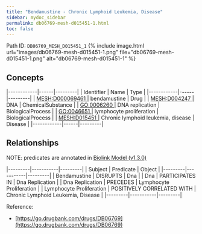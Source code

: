 ```yaml
---
title: "Bendamustine - Chronic Lymphoid Leukemia, Disease"
sidebar: mydoc_sidebar
permalink: db06769-mesh-d015451-1.html
toc: false 
---
```



Path ID: `DB06769_MESH_D015451_1`
{% include image.html url="images/db06769-mesh-d015451-1.png" file="db06769-mesh-d015451-1.png" alt="db06769-mesh-d015451-1" %}

## Concepts

|------------|------|---------|
| Identifier | Name | Type    |
|------------|------|---------|
| <a href="https://identifiers.org/MESH:D000069461">MESH:D000069461 </a> | bendamustine | Drug |
| <a href="https://identifiers.org/MESH:D004247">MESH:D004247 </a> | DNA | ChemicalSubstance |
| <a href="https://identifiers.org/GO:0006260">GO:0006260 </a> | DNA replication | BiologicalProcess |
| <a href="https://identifiers.org/GO:0046651">GO:0046651 </a> | lymphocyte proliferation | BiologicalProcess |
| <a href="https://identifiers.org/MESH:D015451">MESH:D015451 </a> | Chronic lymphoid leukemia, disease | Disease |
|------------|------|---------|

## Relationships


NOTE: predicates are annotated in <a href="https://github.com/biolink/biolink-model/releases/tag/v1.3.0">Biolink Model (v1.3.0)</a>

|---------|-----------|---------|
| Subject | Predicate | Object  |
|---------|-----------|---------|
| Bendamustine | DISRUPTS | Dna |
| Dna | PARTICIPATES IN | Dna Replication |
| Dna Replication | PRECEDES | Lymphocyte Proliferation |
| Lymphocyte Proliferation | POSITIVELY CORRELATED WITH | Chronic Lymphoid Leukemia, Disease |
|---------|-----------|---------|

Reference: 
  - [https://go.drugbank.com/drugs/DB06769](https://go.drugbank.com/drugs/DB06769)
